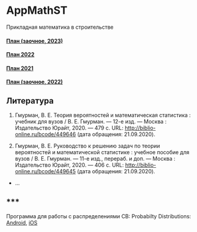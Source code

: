 # AppMathST
Прикладная математика в строительстве

#### [План (заочное, 2023)](https://github.com/VetrovSV/AppMathST/blob/master/dist-z/z-2023.md)

#### [План 2022](https://github.com/VetrovSV/AppMathST/blob/master/2022/readme.md)

#### [План 2021](https://github.com/VetrovSV/AppMathST/blob/master/dist-2021/plan.md)


#### [План (заочное, 2022)](https://github.com/VetrovSV/AppMathST/blob/master/dist-z/z-2022.md)

<!-- ## План 2020

### Занятие 3. [Случайные события и случайные величины](https://github.com/VetrovSV/AppMathST/blob/master/dist/2.md)

### Занятие 4. [Прочность бетона и начало математической статистики](https://github.com/VetrovSV/AppMathST/blob/master/dist/2.md)

### Занятие 5. [Прочность бетона и математическая статистика. Продолжение](https://github.com/VetrovSV/AppMathST/blob/master/dist/3.md)

### Занятие 6. [Корреляция](https://github.com/VetrovSV/AppMathST/blob/master/dist/4.md)

### Занятие 7. [Надёжность](https://github.com/VetrovSV/AppMathST/blob/master/dist/5.md)

### Занятие 8. [Интерполяция](https://github.com/VetrovSV/AppMathST/blob/master/dist/8.md) -->



## Литература
1. Гмурман, В. Е.  Теория вероятностей и математическая статистика : учебник для вузов / В. Е. Гмурман. — 12-е изд. — Москва : Издательство Юрайт, 2020. — 479 с. URL: http://biblio-online.ru/bcode/449646 (дата обращения: 21.09.2020).

1. Гмурман, В. Е.  Руководство к решению задач по теории вероятностей и математической статистике : учебное пособие для вузов / В. Е. Гмурман. — 11-е изд., перераб. и доп. — Москва : Издательство Юрайт, 2020. — 406 с. URL: http://biblio-online.ru/bcode/449645 (дата обращения: 21.09.2020).
- ...

## ***
Программа для работы с распределениями СВ: Probabilty Distributions: [Android](https://play.google.com/store/apps/details?id=com.mbognar.probdist&hl=ru_RU), [iOS](https://apps.apple.com/us/app/probability-distributions/id889106396)
